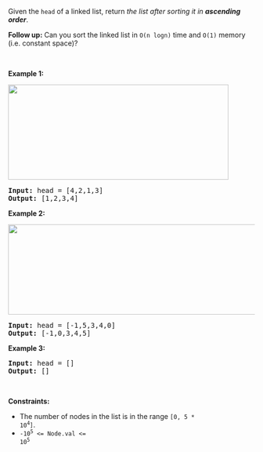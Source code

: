 Given the `` head `` of a linked list, return _the list after sorting it in __ascending order___.

__Follow up:__ Can you sort the linked list in `` O(n logn) `` time and `` O(1) ``&nbsp;memory (i.e. constant space)?

&nbsp;

__Example 1:__

<img alt="" src="https://assets.leetcode.com/uploads/2020/09/14/sort_list_1.jpg" style="width: 450px; height: 194px;"/>

<pre>
<strong>Input:</strong> head = [4,2,1,3]
<strong>Output:</strong> [1,2,3,4]
</pre>

__Example 2:__

<img alt="" src="https://assets.leetcode.com/uploads/2020/09/14/sort_list_2.jpg" style="width: 550px; height: 184px;"/>

<pre>
<strong>Input:</strong> head = [-1,5,3,4,0]
<strong>Output:</strong> [-1,0,3,4,5]
</pre>

__Example 3:__

<pre>
<strong>Input:</strong> head = []
<strong>Output:</strong> []
</pre>

&nbsp;

__Constraints:__

*   The number of nodes in the list is in the range <code>[0, 5 * 10<sup>4</sup>]</code>.
*   <code>-10<sup>5</sup> &lt;= Node.val &lt;= 10<sup>5</sup></code>